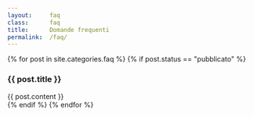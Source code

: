 ```yaml
---
layout:     faq
class:      faq
title:      Domande frequenti
permalink:  /faq/
---
```


<section class="elenco faq">
    {% for post in site.categories.faq %}
    {% if post.status == "pubblicato" %}
    <div class="faq">
    <h3>{{ post.title }}</h3>
    {{ post.content }}
    </div>
    {% endif %}
    {% endfor %}
</section>
